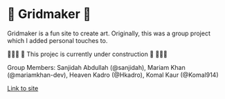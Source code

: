 # 👾 Gridmaker 👾 

Gridmaker is a fun site to create art. Originally, this was a group project which I added personal touches to.

👷🏻‍♀️ 🚧 This projec is currently under construction 🚧 👷🏻‍♀️

Group Members: Sanjidah Abdullah (@sanjidah), Mariam Khan (@mariamkhan-dev), Heaven Kadro (@Hkadro), Komal Kaur (@Komal914)

[Link to site](https://komal914.github.io/GridMaker/index.html)

